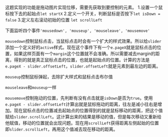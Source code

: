 这题实现的功能是拖动图片实现位移，需要先获取到要控制的元素。
1.设置一个鼠标按下去的起始点`let startX`
2.定义一个开关，判断鼠标是否按下`let isDown = false`
3.定义左右滚动初始的位置 `let scrollLeft`

下面监听四个事件`'mousedown', 'mouseup', 'mouseleave', 'mousemove'`

`mousedown`控制鼠标点击，当鼠标点击时会有一个扩大的样式效果。所以给`slider`添加一个定义好的`active`样式。现在这个事件下有一个`e.pageX`就是鼠标点击的位置，如果这样页面有一个`margin`这个位置就不会准确。所以需要减去margin的距离，得到的就是真正鼠标点击的位置，也就是起始点的位置。计算的方法是`e.pageX - slider.offsetLeft`，`slider.offsetLeft`就是元素到最左边的距离。

`mouseup`控制鼠标弹起，去除扩大样式和鼠标点击布尔值

`mouseleave`和`mouseup`一样

`mousemove`控制拖动的位置，先判断有没有点击就是`isDown`是否为`true`。使用`e.pageX - slider.offsetLeft`计算出就是鼠标拖动的距离，往左是减小往右是增加。现在鼠标点击的位置减去起始点的位置得到的就是鼠标移动的距离，把这个值赋给`slider.scrollLeft`。这计算出来的结果是移动的值，但是每次移动又重新给他赋值，移动的位置就会出现问题。现在用`scrollLeft`获得距离左侧起始的位置即`slider.scrollLeft`，再用这个值减去现在移动的距离。